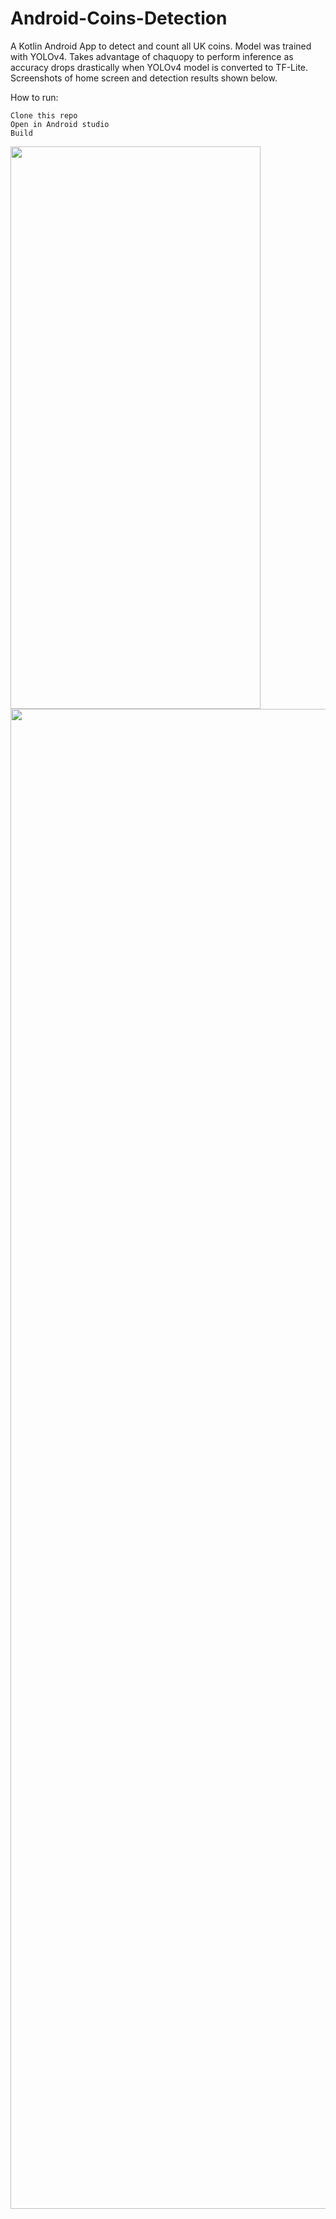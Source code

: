 # Android-Coins-Detection

A Kotlin Android App to detect and count all UK coins. Model was trained with YOLOv4. Takes advantage of chaquopy to perform inference as accuracy drops drastically when YOLOv4 model is converted to TF-Lite. Screenshots of home screen and detection results shown below. 

How to run:
```
Clone this repo 
Open in Android studio
Build
```

<img src="https://ams02pap001files.storage.live.com/y4mtpVf63we270G7FRNUigseE0TdNbTuEUnaorF882GVPWAs6vf0gjGN9xjNzfNQeC8Vf_Yc6ZUvRBUFI326rzPY3E0htLOz9ZUgW9W5_k0RbgKcatHjdZmoUuHRF5PEu764UsAnM1nLQ27ugBt17jtZXwzhPHyawZyx72T-p8A0q055hJ5z9EWcRUrqs4ikpns?width=1080&height=2400&cropmode=none" width="400" height="900" /> <img src="https://ams02pap001files.storage.live.com/y4mCxgOrhnb9NXg4hkdBgRAfmlH9v-GCd_vs4xWLrJOJZsnX3q8hzqz9aY_McohSaCsg06iU6M8cE_GPDk4SDJ4vajAnG8jVK8HHW82A8Z6pYUhcsXViHbl3yCUCLUMUi2ohcMvEp84rWkiW4TRsagPRHhoLirgmWenGCPGfFs2hIK0MaTxWQOwOlq92JwtFgTA?width=1080&height=2400&cropmode=none" width="1080" height="2400" />






